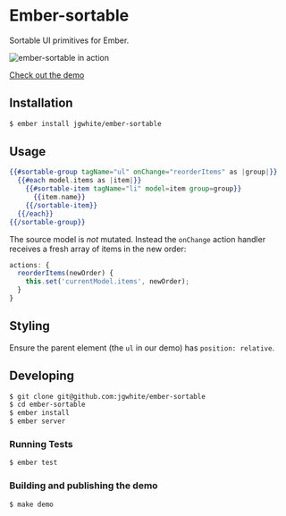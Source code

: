 # Ember-sortable

Sortable UI primitives for Ember.

![ember-sortable in action](https://raw.githubusercontent.com/jgwhite/ember-sortable/master/demo.gif)

[Check out the demo](http://jgwhite.co.uk/ember-sortable/demo)

## Installation

```sh
$ ember install jgwhite/ember-sortable
```

## Usage

```hbs
{{#sortable-group tagName="ul" onChange="reorderItems" as |group|}}
  {{#each model.items as |item|}}
    {{#sortable-item tagName="li" model=item group=group}}
      {{item.name}}
    {{/sortable-item}}
  {{/each}}
{{/sortable-group}}
```

The source model is *not* mutated. Instead the `onChange` action handler
receives a fresh array of items in the new order:

```js
actions: {
  reorderItems(newOrder) {
    this.set('currentModel.items', newOrder);
  }
}
```

## Styling

Ensure the parent element (the `ul` in our demo) has `position: relative`.

## Developing

```sh
$ git clone git@github.com:jgwhite/ember-sortable
$ cd ember-sortable
$ ember install
$ ember server
```

### Running Tests

```sh
$ ember test
```

### Building and publishing the demo

```sh
$ make demo
```
